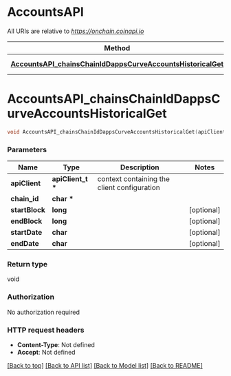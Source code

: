 # AccountsAPI

All URIs are relative to *https://onchain.coinapi.io*

Method | HTTP request | Description
------------- | ------------- | -------------
[**AccountsAPI_chainsChainIdDappsCurveAccountsHistoricalGet**](AccountsAPI.md#AccountsAPI_chainsChainIdDappsCurveAccountsHistoricalGet) | **GET** /chains/{chain_id}/dapps/curve/accounts/historical | 


# **AccountsAPI_chainsChainIdDappsCurveAccountsHistoricalGet**
```c
void AccountsAPI_chainsChainIdDappsCurveAccountsHistoricalGet(apiClient_t *apiClient, char * chain_id, long startBlock, long endBlock, char startDate, char endDate);
```

### Parameters
Name | Type | Description  | Notes
------------- | ------------- | ------------- | -------------
**apiClient** | **apiClient_t \*** | context containing the client configuration |
**chain_id** | **char \*** |  | 
**startBlock** | **long** |  | [optional] 
**endBlock** | **long** |  | [optional] 
**startDate** | **char** |  | [optional] 
**endDate** | **char** |  | [optional] 

### Return type

void

### Authorization

No authorization required

### HTTP request headers

 - **Content-Type**: Not defined
 - **Accept**: Not defined

[[Back to top]](#) [[Back to API list]](../README.md#documentation-for-api-endpoints) [[Back to Model list]](../README.md#documentation-for-models) [[Back to README]](../README.md)

